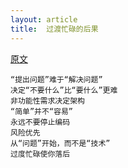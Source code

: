 ```yaml
---
layout: article
title:  过渡忙碌的后果
---
```


[原文](https://www.infoq.cn/article/dyceqhlrbgzkzdvk3esd)


```
“提出问题”难于“解决问题”
决定“不要什么”比“要什么”更难
非功能性需求决定架构
“简单”并不“容易”
永远不要停止编码
风险优先
从“问题”开始，而不是“技术”
过度忙碌使你落后
```